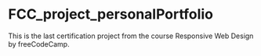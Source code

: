 # FCC_project_personalPortfolio
This is the last certification project from the course Responsive Web Design by freeCodeCamp. 
